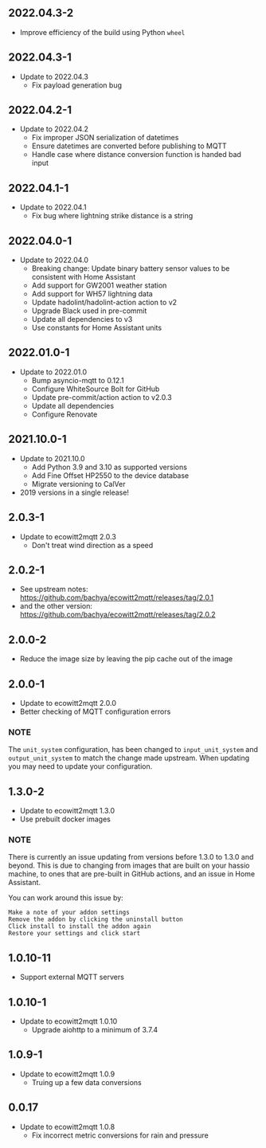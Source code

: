 ## 2022.04.3-2
* Improve efficiency of the build using Python `wheel`

## 2022.04.3-1
* Update to 2022.04.3
  * Fix payload generation bug

## 2022.04.2-1
* Update to 2022.04.2
  * Fix improper JSON serialization of datetimes
  * Ensure datetimes are converted before publishing to MQTT
  * Handle case where distance conversion function is handed bad input

## 2022.04.1-1
* Update to 2022.04.1
  * Fix bug where lightning strike distance is a string

## 2022.04.0-1
* Update to 2022.04.0
  * Breaking change: Update binary battery sensor values to be consistent with Home Assistant
  * Add support for GW2001 weather station
  * Add support for WH57 lightning data
  * Update hadolint/hadolint-action action to v2
  * Upgrade Black used in pre-commit
  * Update all dependencies to v3
  * Use constants for Home Assistant units

## 2022.01.0-1
* Update to 2022.01.0
  * Bump asyncio-mqtt to 0.12.1
  * Configure WhiteSource Bolt for GitHub
  * Update pre-commit/action action to v2.0.3
  * Update all dependencies
  * Configure Renovate

## 2021.10.0-1
* Update to 2021.10.0
  * Add Python 3.9 and 3.10 as supported versions
  * Add Fine Offset HP2550 to the device database
  * Migrate versioning to CalVer
* 2019 versions in a single release!

## 2.0.3-1
* Update to ecowitt2mqtt 2.0.3
  * Don't treat wind direction as a speed

## 2.0.2-1
* See upstream notes: https://github.com/bachya/ecowitt2mqtt/releases/tag/2.0.1
* and the other version: https://github.com/bachya/ecowitt2mqtt/releases/tag/2.0.2

## 2.0.0-2
* Reduce the image size by leaving the pip cache out of the image

## 2.0.0-1
* Update to ecowitt2mqtt 2.0.0
* Better checking of MQTT configuration errors

### NOTE
The `unit_system` configuration, has been changed to `input_unit_system` and `output_unit_system` to match the change made upstream. When updating you may need to update your configuration.

## 1.3.0-2
* Update to ecowitt2mqtt 1.3.0
* Use prebuilt docker images

### NOTE
There is currently an issue updating from versions before 1.3.0 to 1.3.0 and beyond. This is due to changing from images that are built on your hassio machine, to ones that are pre-built in GitHub actions, and an issue in Home Assistant.

You can work around this issue by:

    Make a note of your addon settings
    Remove the addon by clicking the uninstall button
    Click install to install the addon again
    Restore your settings and click start

## 1.0.10-11
* Support external MQTT servers

## 1.0.10-1
* Update to ecowitt2mqtt 1.0.10
  * Upgrade aiohttp to a minimum of 3.7.4

## 1.0.9-1

* Update to ecowitt2mqtt 1.0.9
  * Truing up a few data conversions

## 0.0.17

* Update to ecowitt2mqtt 1.0.8
   * Fix incorrect metric conversions for rain and pressure
